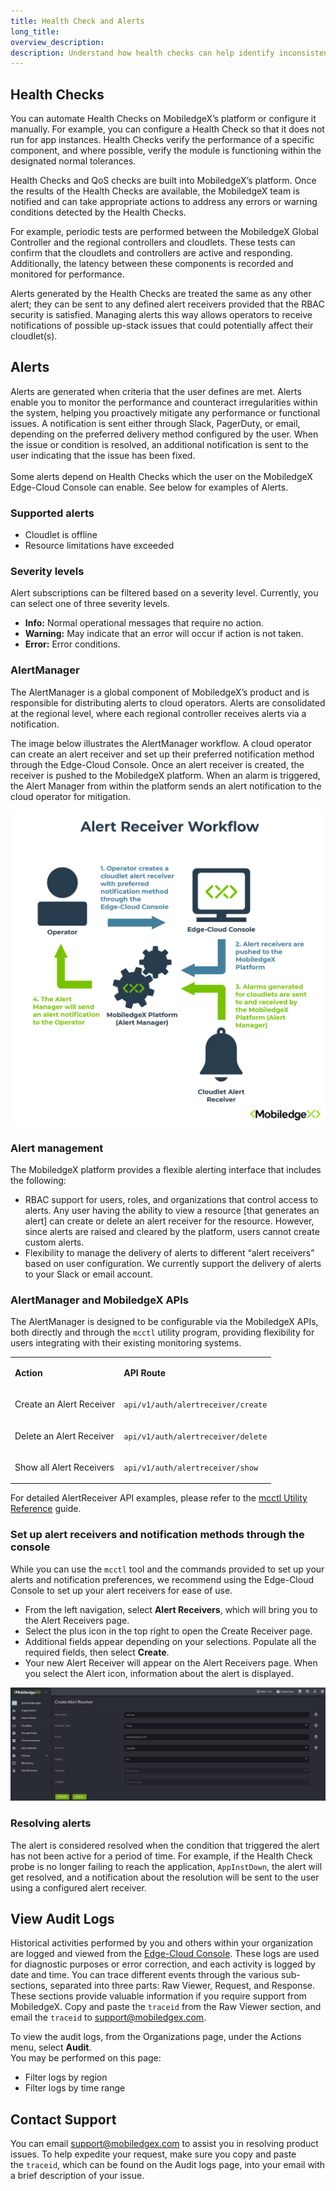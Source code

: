 ```yaml
---
title: Health Check and Alerts
long_title:
overview_description:
description: Understand how health checks can help identify inconsistencies, irregularities, and issues that can possibly decrease operational efficiencies
---
```


## Health Checks

You can automate Health Checks on MobiledgeX’s platform or configure it manually. For example, you can configure a Health Check so that it does not run for app instances. Health Checks verify the performance of a specific component, and where possible, verify the module is functioning within the designated normal tolerances.

Health Checks and QoS checks are built into MobiledgeX’s platform. Once the results of the Health Checks are available, the MobiledgeX team is notified and can take appropriate actions to address any errors or warning conditions detected by the Health Checks.

For example, periodic tests are performed between the MobiledgeX Global Controller and the regional controllers and cloudlets. These tests can confirm that the cloudlets and controllers are active and responding. Additionally, the latency between these components is recorded and monitored for performance.

Alerts generated by the Health Checks are treated the same as any other alert; they can be sent to any defined alert receivers provided that the RBAC security is satisfied. Managing alerts this way allows operators to receive notifications of possible up-stack issues that could potentially affect their cloudlet(s).

## Alerts

Alerts are generated when criteria that the user defines are met. Alerts enable you to monitor the performance and counteract irregularities within the system, helping you proactively mitigate any performance or functional issues. A notification is sent either through Slack, PagerDuty, or email, depending on the preferred delivery method configured by the user. When the issue or condition is resolved, an additional notification is sent to the user indicating that the issue has been fixed.<br>
<br>Some alerts depend on Health Checks which the user on the MobiledgeX Edge-Cloud Console can enable. See below for examples of Alerts.

### Supported alerts 

- Cloudlet is offline
- Resource limitations have exceeded

### Severity levels

Alert subscriptions can be filtered based on a severity level. Currently, you can select one of three severity levels.

- **Info:** Normal operational messages that require no action.
- **Warning:** May indicate that an error will occur if action is not taken.
- **Error:** Error conditions.

### AlertManager

The AlertManager is a global component of MobiledgeX’s product and is responsible for distributing alerts to cloud operators. Alerts are consolidated at the regional level, where each regional controller receives alerts via a notification.

The image below illustrates the AlertManager workflow. A cloud operator can create an alert receiver and set up their preferred notification method through the Edge-Cloud Console. Once an alert receiver is created, the receiver is pushed to the MobiledgeX platform. When an alarm is triggered, the Alert Manager from within the platform sends an alert notification to the cloud operator for mitigation.

![Alert Receiver Workflow](/operator/assets/alertreceiver-1645124892.png "Alert Receiver Workflow")

### Alert management

The MobiledgeX platform provides a flexible alerting interface that includes the following:

- RBAC support for users, roles, and organizations that control access to alerts. Any user having the ability to view a resource [that generates an alert] can create or delete an alert receiver for the resource. However, since alerts are raised and cleared by the platform, users cannot create custom alerts.
- Flexibility to manage the delivery of alerts to different “alert receivers” based on user configuration. We currently support the delivery of alerts to your Slack or email account.

### AlertManager and MobiledgeX APIs

The AlertManager is designed to be configurable via the MobiledgeX APIs, both directly and through the `mcctl` utility program, providing flexibility for users integrating with their existing monitoring systems.
<table>
<tbody>
<tr>
<td colspan="1" rowspan="1">

**Action**
</td>
<td colspan="1" rowspan="1">

**API Route**
</td>
</tr>
<tr>
<td>Create an Alert Receiver</td>
<td colspan="1" rowspan="1">

`api/v1/auth/alertreceiver/create`
</td>
</tr>
<tr>
<td>Delete an Alert Receiver</td>
<td colspan="1" rowspan="1">

`api/v1/auth/alertreceiver/delete`
</td>
</tr>
<tr>
<td>Show all Alert Receivers</td>
<td colspan="1" rowspan="1">

`api/v1/auth/alertreceiver/show`
</td>
</tr>
</tbody>
</table>

For detailed AlertReceiver API examples, please refer to the [mcctl Utility Reference](/operator/operator-specific-mcctl-and-rest-apis/mcctl-reference#alertreceiver-example) guide.

### Set up alert receivers and notification methods through the console

While you can use the `mcctl` tool and the commands provided to set up your alerts and notification preferences, we recommend using the Edge-Cloud Console to set up your alert receivers for ease of use.

- From the left navigation, select **Alert Receivers**, which will bring you to the Alert Receivers page.
- Select the plus icon in the top right to open the Create Receiver page.
- Additional fields appear depending on your selections. Populate all the required fields, then select **Create**.
- Your new Alert Receiver will appear on the Alert Receivers page. When you select the Alert icon, information about the alert is displayed.


![Create Alert Receiver screen](/operator/assets/health-checks-alarms/create-alert-screen.png "Create Alert Receiver screen")

### Resolving alerts

The alert is considered resolved when the condition that triggered the alert has not been active for a period of time. For example, if the Health Check probe is no longer failing to reach the application, `AppInstDown`, the alert will get resolved, and a notification about the resolution will be sent to the user using a configured alert receiver.

## View Audit Logs

Historical activities performed by you and others within your organization are logged and viewed from the [Edge-Cloud Console](https://console.mobiledgex.net/#/). These logs are used for diagnostic purposes or error correction, and each activity is logged by date and time. You can trace different events through the various sub-sections, separated into three parts: Raw Viewer, Request, and Response. These sections provide valuable information if you require support from MobiledgeX. Copy and paste the `traceid` from the Raw Viewer section, and email the `traceid` to [support@mobiledgex.com](support@mobiledgex.com).

To view the audit logs, from the Organizations page, under the Actions menu, select **Audit**.<br>You may be performed on this page:

- Filter logs by region
- Filter logs by time range

## Contact Support

You can email [support@mobiledgex.com](support@mobiledgex.com) to assist you in resolving product issues. To help expedite your request, make sure you copy and paste the `traceid`, which can be found on the Audit logs page, into your email with a brief description of your issue.

